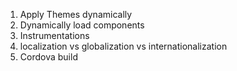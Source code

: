 1. Apply Themes dynamically
2. Dynamically load components
3. Instrumentations
4. localization vs globalization vs internationalization
5. Cordova build
